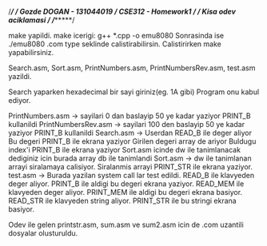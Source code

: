 /******************************************************************************/
/* Gozde DOGAN - 131044019
/* CSE312 - Homework1
/* 
/* Kisa odev aciklamasi
/*
/******************************************************************************/



make yapildi.
make icerigi:
    g++ *.cpp -o emu8080
Sonrasinda ise 
    ./emu8080 .com type 
seklinde calistirabilirsin.
Calistirirken make yapabilirsiniz.

Search.asm, Sort.asm, PrintNumbers.asm, PrintNumbersRev.asm, test.asm yazildi.

Search yaparken hexadecimal bir sayi giriniz(eg. 1A gibi)
Program onu kabul ediyor.

PrintNumbers.asm ->
            sayilari 0 dan baslayip 50 ye kadar yaziyor
            PRINT_B kullanildi
PrintNumbersRev.asm ->
            sayilari 100 den baslayip 50 ye kadar yaziyor
            PRINT_B kullanildi
Search.asm ->
            Userdan READ_B ile deger aliyor
            Bu degeri PRINT_B ile ekrana yaziyor
            Girilen degeri array de ariyor
            Buldugu index'i PRINT_B ile ekrana yaziyor
            Sort.asm icinde dw ile tanimlanacak dediginiz 
            icin burada array db ile tanimlandi
Sort.asm ->
           dw ile tanimlanan arrayi siralamaya calisiyor.
           Siralanmis arrayi PRINT_STR ile ekrana yaziyor.
test.asm ->
            Burada yazilan system call lar test edildi.
            READ_B ile klavyeden deger aliyor.
            PRINT_B ile aldigi bu degeri ekrana yaziyor.
            READ_MEM ile klavyeden deger aliyor.
            PRINT_MEM ile aldigi bu degeri ekrana basiyor.
            READ_STR ile klavyeden string aliyor.
            PRINT_STR ile bu stringi ekrana basiyor.        

Odev ile gelen printstr.asm, sum.asm ve sum2.asm icin de .com uzantili dosyalar 
olusturuldu.
